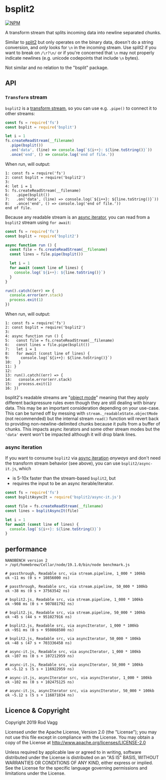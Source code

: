 # bsplit2

[![NPM](https://nodei.co/npm/bsplit2.svg)](https://nodei.co/npm/bsplit2/)

A transform stream that splits incoming data into newline separated chunks.

Similar to [split2](https://github.com/mcollina/split2) but only operates on the binary data, doesn't do a string conversion, and _only_ looks for `\n` in the incoming stream. Use split2 if you want to break on `/\r?\n/` or if you're concerned that `\n` may not properly indicate newlines (e.g. unicode codepoints that include `\n` bytes).

Not similar and no relation to the "bsplit" package.

## API

### `Transform` stream

`bsplit2` is a [transform stream](https://nodejs.org/docs/latest-v16.x/api/stream.html#class-streamtransform), so you can use e.g. `.pipe()` to connect it to other streams:

```js
const fs = require('fs')
const bsplit = require('bsplit')

let i = 1
fs.createReadStream(__filename)
  .pipe(bsplit())
  .on('data', (line) => console.log(`${i++}: ${line.toString()}`))
  .once('end', () => console.log('end of file.'))
```

When run, will output:

```
1: const fs = require('fs')
2: const bsplit = require('bsplit2')
3: 
4: let i = 1
5: fs.createReadStream(__filename)
6:   .pipe(bsplit())
7:   .on('data', (line) => console.log(`${i++}: ${line.toString()}`))
8:   .once('end', () => console.log('end of file.'))
end of file.
```

Because any readable stream is an [async iterator](https://developer.mozilla.org/en-US/docs/Web/JavaScript/Reference/Iteration_protocols#the_async_iterator_and_async_iterable_protocols), you can read from a `bsplit2` stream using `for await`:

```js
const fs = require('fs')
const bsplit = require('bsplit2')

async function run () {
  const file = fs.createReadStream(__filename)
  const lines = file.pipe(bsplit())

  let i = 1
  for await (const line of lines) {
    console.log(`${i++}: ${line.toString()}`)
  }
}

run().catch((err) => {
  console.error(err.stack)
  process.exit(1)
})
```

When run, will output:

```
1: const fs = require('fs')
2: const bsplit = require('bsplit2')
3: 
4: async function run () {
5:   const file = fs.createReadStream(__filename)
6:   const lines = file.pipe(bsplit()) 
7:   let i = 1
8:   for await (const line of lines) {
9:     console.log(`${i++}: ${line.toString()}`)
10:   }
11: }
12: 
13: run().catch((err) => {
14:   console.error(err.stack)
15:   process.exit(1)
16: })
```

bsplit2's readable streams are "[object mode](https://nodejs.org/api/stream.html#stream_object_mode)" meaning that they apply different backpressure rules even though they are still dealing with binary data. This may be an important consideration depending on your use-case. This can be turned off by messing with `stream._readableState.objectMode` (not recommended) but the internal stream `read()` function will revert back to providing non-newline-delimited chunks because it pulls from a buffer of chunks. This impacts async iterators and some other stream modes but the `'data'` event won't be impacted although it will drop blank lines.

### async iteration

If you want to consume `bsplit2` via [async iteration](https://developer.mozilla.org/en-US/docs/Web/JavaScript/Reference/Iteration_protocols#the_async_iterator_and_async_iterable_protocols) *anyways* and don't need the transform stream behavior (see above), you can use `bsplit2/async-it.js`, which

- is 5-10x faster than the stream-based `bsplit2`, but
- requires the input to be an async iterable/iterator.

```js
const fs = require('fs')
const bsplitAsyncIt = require('bsplit2/async-it.js')

const file = fs.createReadStream(__filename)
const lines = bsplitAsyncIt(file)

let i = 1
for await (const line of lines) {
  console.log(`${i++}: ${line.toString()}`)
}
```

## performance

```
NANOBENCH version 2
> /opt/homebrew/Cellar/node/19.1.0/bin/node benchmark.js

# passthrough, Readable src, via stream.pipeline, 1_000 * 100kb
ok ~11 ms (0 s + 10856000 ns)

# passthrough, Readable src, via stream.pipeline, 50_000 * 100kb
ok ~38 ms (0 s + 37563542 ns)

# bsplit2.js, Readable src, via stream.pipeline, 1_000 * 100kb
ok ~908 ms (0 s + 907881792 ns)

# bsplit2.js, Readable src, via stream.pipeline, 50_000 * 100kb
ok ~45 s (44 s + 951027916 ns)

# bsplit2.js, Readable src, via asyncIterator, 1_000 * 100kb
ok ~951 ms (0 s + 950868500 ns)

# bsplit2.js, Readable src, via asyncIterator, 50_000 * 100kb
ok ~48 s (47 s + 703336458 ns)

# async-it.js, Readable src, via asyncIterator, 1_000 * 100kb
ok ~107 ms (0 s + 107212959 ns)

# async-it.js, Readable src, via asyncIterator, 50_000 * 100kb
ok ~5.12 s (5 s + 116922959 ns)

# async-it.js, asyncIterator src, via asyncIterator, 1_000 * 100kb
ok ~102 ms (0 s + 102475125 ns)

# async-it.js, asyncIterator src, via asyncIterator, 50_000 * 100kb
ok ~5.12 s (5 s + 116871834 ns)
```

## Licence & Copyright

Copyright 2019 Rod Vagg

Licensed under the Apache License, Version 2.0 (the "License"); you may not use this file except in compliance with the License. You may obtain a copy of the License at http://www.apache.org/licenses/LICENSE-2.0

Unless required by applicable law or agreed to in writing, software distributed under the License is distributed on an "AS IS" BASIS, WITHOUT WARRANTIES OR CONDITIONS OF ANY KIND, either express or implied. See the License for the specific language governing permissions and limitations under the License.
